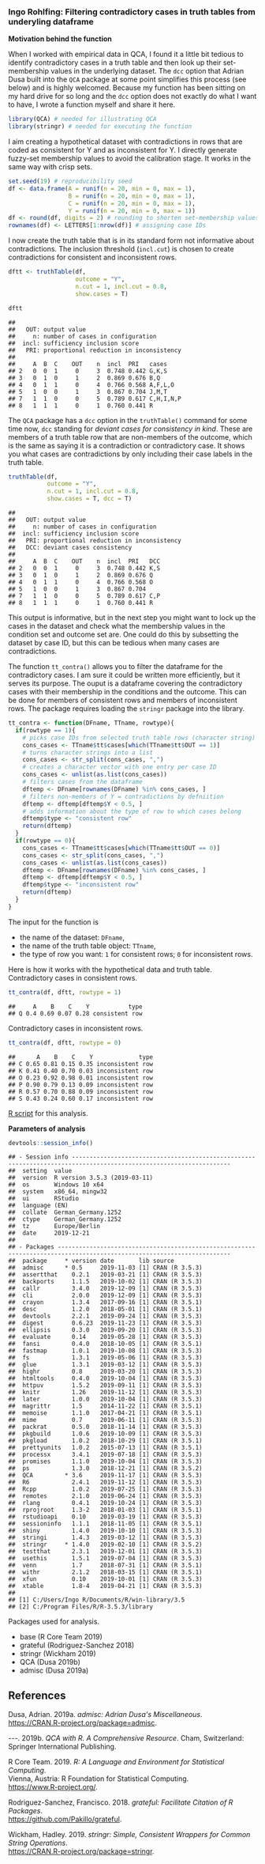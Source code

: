 ### Ingo Rohlfing: Filtering contradictory cases in truth tables from underyling dataframe

**Motivation behind the function**

When I worked with empirical data in QCA, I found it a little bit tedious to 
identify contradictory cases in a truth table and then look up their
set-membership values in the underlying dataset. The `dcc` option 
that Adrian Dusa built into the `QCA` package at some point simplifies
this process (see below) and is highly welcomed. Because my function
has been sitting on my hard drive for so long and the `dcc` option does
not exactly do what I want to have, I wrote a function myself and share it here.


```r
library(QCA) # needed for illustrating QCA
library(stringr) # needed for executing the function
```

I aim creating a hypothetical dataset with contradictions in rows
that are coded as consistent for Y and as inconsistent for Y.
I directly generate fuzzy-set membership values to avoid the 
calibration stage. It works in the same way with crisp sets. 


```r
set.seed(19) # reproducibility seed
df <- data.frame(A = runif(n = 20, min = 0, max = 1),
                 B = runif(n = 20, min = 0, max = 1),
                 C = runif(n = 20, min = 0, max = 1),
                 Y = runif(n = 20, min = 0, max = 1))
df <- round(df, digits = 2) # rounding to shorten set-membership values
rownames(df) <- LETTERS[1:nrow(df)] # assigning case IDs
```

I now create the truth table that is in its standard form not informative
about contradictions. The inclusion threshold (`incl.cut`) is chosen to create
contradictions for consistent and inconsistent rows.


```r
dftt <- truthTable(df, 
                   outcome = "Y", 
                   n.cut = 1, incl.cut = 0.8,
                   show.cases = T)
```

```r
dftt
```

```
## 
##   OUT: output value
##     n: number of cases in configuration
##  incl: sufficiency inclusion score
##   PRI: proportional reduction in inconsistency
## 
##     A  B  C    OUT    n  incl  PRI   cases    
## 2   0  0  1     0     3  0.748 0.442 G,K,S    
## 3   0  1  0     1     2  0.869 0.676 B,Q      
## 4   0  1  1     0     4  0.766 0.568 A,F,L,O  
## 5   1  0  0     1     3  0.867 0.704 J,M,T    
## 7   1  1  0     0     5  0.789 0.617 C,H,I,N,P
## 8   1  1  1     0     1  0.760 0.441 R
```

The `QCA` package has a `dcc` option in the `truthTable()` command for some time
now, `dcc` standing for *deviant cases for consistency in kind*. These are members of a 
truth table row that are non-members of the outcome, which is the same as saying
it is a contradiction or contradictory case. It shows you what cases are 
contradictions by only including their case labels in the truth table.


```r
truthTable(df, 
           outcome = "Y", 
           n.cut = 1, incl.cut = 0.8,
           show.cases = T, dcc = T)
```

```
## 
##   OUT: output value
##     n: number of cases in configuration
##  incl: sufficiency inclusion score
##   PRI: proportional reduction in inconsistency
##   DCC: deviant cases consistency
## 
##     A  B  C    OUT    n  incl  PRI   DCC
## 2   0  0  1     0     3  0.748 0.442 K,S
## 3   0  1  0     1     2  0.869 0.676 Q  
## 4   0  1  1     0     4  0.766 0.568 O  
## 5   1  0  0     1     3  0.867 0.704    
## 7   1  1  0     0     5  0.789 0.617 C,P
## 8   1  1  1     0     1  0.760 0.441 R
```

This output is informative, but in the next step you might want to lock up the cases
in the dataset and check what the membership values in the condition set and outcome
set are. One could do this by subsetting the dataset by case ID, but this can be
tedious when many cases are contradictions.

The function `tt_contra()` allows you to filter the dataframe for the 
contradictory cases. I am sure it could be written more efficiently, but it
serves its purpose. The ouput is a dataframe covering the contradictory
cases with their membership in the conditions and the outcome. This 
can be done for members of consistent rows and members of inconsistent rows.
The package requires loading the `stringr` package into the library.


```r
tt_contra <- function(DFname, TTname, rowtype){
  if(rowtype == 1){
    # picks case IDs from selected truth table rows (character string)
    cons_cases <- TTname$tt$cases[which(TTname$tt$OUT == 1)]
    # turns character strings into a list
    cons_cases <- str_split(cons_cases, ",")
    # creates a character vector with one entry per case ID
    cons_cases <- unlist(as.list(cons_cases))
    # filters cases from the dataframe
    dftemp <- DFname[rownames(DFname) %in% cons_cases, ]
    # filters non-members of Y = contradictions by defniition
    dftemp <- dftemp[dftemp$Y < 0.5, ]
    # adds information about the type of row to which cases belong
    dftemp$type <- "consistent row"
    return(dftemp)
  }
  if(rowtype == 0){
    cons_cases <- TTname$tt$cases[which(TTname$tt$OUT == 0)]
    cons_cases <- str_split(cons_cases, ",")
    cons_cases <- unlist(as.list(cons_cases))
    dftemp <- DFname[rownames(DFname) %in% cons_cases, ]
    dftemp <- dftemp[dftemp$Y < 0.5, ]
    dftemp$type <- "inconsistent row"
    return(dftemp)
  }
}
```

The input for the function is 

- the name of the dataset: `DFname`,
- the name of the truth table object: `TTname`,
- the type of row you want: `1` for consistent rows; `0` for inconsistent
rows.

Here is how it works with the hypothetical data and truth table.  
Contradictory cases in consistent rows.


```r
tt_contra(df, dftt, rowtype = 1)
```

```
##     A    B    C    Y           type
## Q 0.4 0.69 0.07 0.28 consistent row
```

Contradictory cases in inconsistent rows.


```r
tt_contra(df, dftt, rowtype = 0)
```

```
##      A    B    C    Y             type
## C 0.65 0.81 0.15 0.35 inconsistent row
## K 0.41 0.40 0.70 0.03 inconsistent row
## O 0.23 0.92 0.98 0.01 inconsistent row
## P 0.90 0.79 0.13 0.09 inconsistent row
## R 0.57 0.70 0.88 0.09 inconsistent row
## S 0.43 0.24 0.60 0.17 inconsistent row
```

[R script](./QCAcontra.R) for this analysis.

**Parameters of analysis**


```r
devtools::session_info()
```

```
## - Session info -------------------------------------------------------------------------------------------------------------------
##  setting  value                       
##  version  R version 3.5.3 (2019-03-11)
##  os       Windows 10 x64              
##  system   x86_64, mingw32             
##  ui       RStudio                     
##  language (EN)                        
##  collate  German_Germany.1252         
##  ctype    German_Germany.1252         
##  tz       Europe/Berlin               
##  date     2019-12-21                  
## 
## - Packages -----------------------------------------------------------------------------------------------------------------------
##  package     * version date       lib source        
##  admisc      * 0.5     2019-11-03 [1] CRAN (R 3.5.3)
##  assertthat    0.2.1   2019-03-21 [1] CRAN (R 3.5.3)
##  backports     1.1.5   2019-10-02 [1] CRAN (R 3.5.3)
##  callr         3.4.0   2019-12-09 [1] CRAN (R 3.5.3)
##  cli           2.0.0   2019-12-09 [1] CRAN (R 3.5.3)
##  crayon        1.3.4   2017-09-16 [1] CRAN (R 3.5.1)
##  desc          1.2.0   2018-05-01 [1] CRAN (R 3.5.1)
##  devtools      2.2.1   2019-09-24 [1] CRAN (R 3.5.3)
##  digest        0.6.23  2019-11-23 [1] CRAN (R 3.5.3)
##  ellipsis      0.3.0   2019-09-20 [1] CRAN (R 3.5.3)
##  evaluate      0.14    2019-05-28 [1] CRAN (R 3.5.3)
##  fansi         0.4.0   2018-10-05 [1] CRAN (R 3.5.1)
##  fastmap       1.0.1   2019-10-08 [1] CRAN (R 3.5.3)
##  fs            1.3.1   2019-05-06 [1] CRAN (R 3.5.3)
##  glue          1.3.1   2019-03-12 [1] CRAN (R 3.5.3)
##  highr         0.8     2019-03-20 [1] CRAN (R 3.5.3)
##  htmltools     0.4.0   2019-10-04 [1] CRAN (R 3.5.3)
##  httpuv        1.5.2   2019-09-11 [1] CRAN (R 3.5.3)
##  knitr         1.26    2019-11-12 [1] CRAN (R 3.5.3)
##  later         1.0.0   2019-10-04 [1] CRAN (R 3.5.3)
##  magrittr      1.5     2014-11-22 [1] CRAN (R 3.5.1)
##  memoise       1.1.0   2017-04-21 [1] CRAN (R 3.5.1)
##  mime          0.7     2019-06-11 [1] CRAN (R 3.5.3)
##  packrat       0.5.0   2018-11-14 [1] CRAN (R 3.5.3)
##  pkgbuild      1.0.6   2019-10-09 [1] CRAN (R 3.5.3)
##  pkgload       1.0.2   2018-10-29 [1] CRAN (R 3.5.1)
##  prettyunits   1.0.2   2015-07-13 [1] CRAN (R 3.5.1)
##  processx      3.4.1   2019-07-18 [1] CRAN (R 3.5.3)
##  promises      1.1.0   2019-10-04 [1] CRAN (R 3.5.3)
##  ps            1.3.0   2018-12-21 [1] CRAN (R 3.5.2)
##  QCA         * 3.6     2019-11-17 [1] CRAN (R 3.5.3)
##  R6            2.4.1   2019-11-12 [1] CRAN (R 3.5.3)
##  Rcpp          1.0.2   2019-07-25 [1] CRAN (R 3.5.3)
##  remotes       2.1.0   2019-06-24 [1] CRAN (R 3.5.3)
##  rlang         0.4.1   2019-10-24 [1] CRAN (R 3.5.3)
##  rprojroot     1.3-2   2018-01-03 [1] CRAN (R 3.5.1)
##  rstudioapi    0.10    2019-03-19 [1] CRAN (R 3.5.3)
##  sessioninfo   1.1.1   2018-11-05 [1] CRAN (R 3.5.1)
##  shiny         1.4.0   2019-10-10 [1] CRAN (R 3.5.3)
##  stringi       1.4.3   2019-03-12 [1] CRAN (R 3.5.3)
##  stringr     * 1.4.0   2019-02-10 [1] CRAN (R 3.5.2)
##  testthat      2.3.1   2019-12-01 [1] CRAN (R 3.5.3)
##  usethis       1.5.1   2019-07-04 [1] CRAN (R 3.5.3)
##  venn          1.7     2018-07-31 [1] CRAN (R 3.5.1)
##  withr         2.1.2   2018-03-15 [1] CRAN (R 3.5.1)
##  xfun          0.10    2019-10-01 [1] CRAN (R 3.5.3)
##  xtable        1.8-4   2019-04-21 [1] CRAN (R 3.5.3)
## 
## [1] C:/Users/Ingo R/Documents/R/win-library/3.5
## [2] C:/Program Files/R/R-3.5.3/library
```

Packages used for analysis.



-   base (R Core Team 2019)
-   grateful (Rodriguez-Sanchez 2018)
-   stringr (Wickham 2019)
-   QCA (Dusa 2019b)
-   admisc (Dusa 2019a)

References
----------

 Dusa, Adrian. 2019a. *admisc: Adrian Dusa's Miscellaneous*.  
 <https://CRAN.R-project.org/package=admisc>.
 
 ---. 2019b. *QCA with R. A Comprehensive Resource*. Cham, Switzerland:  
 Springer International Publishing.
 
 R Core Team. 2019. *R: A Language and Environment for Statistical Computing*.  
 Vienna, Austria: R Foundation for Statistical Computing.  
 <https://www.R-project.org/>.
 
 Rodriguez-Sanchez, Francisco. 2018. *grateful: Facilitate Citation of R Packages*.  
 <https://github.com/Pakillo/grateful>.
 
 Wickham, Hadley. 2019. *stringr: Simple, Consistent Wrappers for Common String Operations*.  
 <https://CRAN.R-project.org/package=stringr>.
